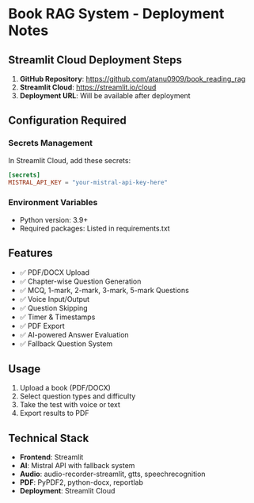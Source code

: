 # Book RAG System - Deployment Notes

## Streamlit Cloud Deployment Steps

1. **GitHub Repository**: https://github.com/atanu0909/book_reading_rag
2. **Streamlit Cloud**: https://streamlit.io/cloud
3. **Deployment URL**: Will be available after deployment

## Configuration Required

### Secrets Management
In Streamlit Cloud, add these secrets:

```toml
[secrets]
MISTRAL_API_KEY = "your-mistral-api-key-here"
```

### Environment Variables
- Python version: 3.9+
- Required packages: Listed in requirements.txt

## Features
- ✅ PDF/DOCX Upload
- ✅ Chapter-wise Question Generation
- ✅ MCQ, 1-mark, 2-mark, 3-mark, 5-mark Questions
- ✅ Voice Input/Output
- ✅ Question Skipping
- ✅ Timer & Timestamps
- ✅ PDF Export
- ✅ AI-powered Answer Evaluation
- ✅ Fallback Question System

## Usage
1. Upload a book (PDF/DOCX)
2. Select question types and difficulty
3. Take the test with voice or text
4. Export results to PDF

## Technical Stack
- **Frontend**: Streamlit
- **AI**: Mistral API with fallback system
- **Audio**: audio-recorder-streamlit, gtts, speechrecognition
- **PDF**: PyPDF2, python-docx, reportlab
- **Deployment**: Streamlit Cloud
